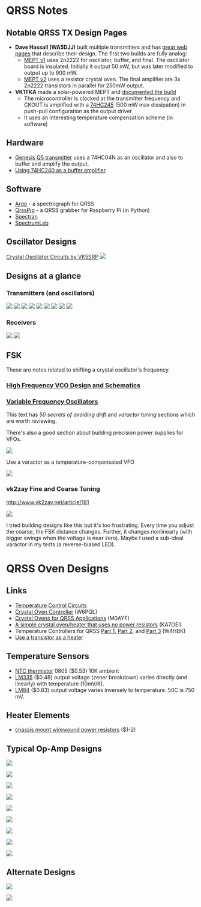 # QRSS Notes

## Notable QRSS TX Design Pages
* **Dave Hassall (WA5DJJ)** built multiple transmitters and has [great web pages](http://www.zianet.com/dhassall/QRSS_A.html) that describe their design. The first two builds are fully analog:
  * [MEPT v1](http://www.zianet.com/dhassall/QRSSMEPT1.html) uses 2n2222 for oscillator, buffer, and final. The oscillator board is insulated. Initially it output 50 mW, but was later modified to output up to 900 mW.
  * [MEPT v2](http://www.zianet.com/dhassall/QRSSMEPT2.html) uses a resistor crystal oven. The final amplifier are 3x 2n2222 transistors in parallel for 250mW output.
* **VK1TKA** made a solar-powered MEPT and [documented the build](http://clayton.isnotcrazy.com/mept_v1)
  * The microcontroller is clocked at the transmitter frequency and CKOUT is amplified with a [74HC245](https://assets.nexperia.com/documents/data-sheet/74HC_HCT245.pdf) (500 mW max dissipation) in push-pull configuration as the output driver
  * It uses an interesting temperature compensation scheme (in software) 


## Hardware
* [Genesis Q5 transmitter](http://www.genesisradio.com.au/Q5/) uses a 74HC04N as an oscillator and also to buffer and amplify the output.
* [Using 74HC240 as a buffer amplifier](http://py2ohh.w2c.com.br/trx/digital/rfdigital.htm)

## Software
* [Argo](https://digilander.libero.it/i2phd/argo/) - a spectrograph for QRSS
* [QrssPig](https://github.com/MartinHerren/QrssPiG) - a QRSS grabber for Raspberry Pi (in Python)
* [Spectran](http://www.sdradio.eu/weaksignals/spectran.html)
* [SpectrumLab](https://www.qsl.net/dl4yhf/spectra1.html)

## Oscillator Designs
[Crystal Oscillator Circuits by VK5SRP](/graphics/diagrams/crystal-oscillator-notes-VK5SRP.pdf)
![](qrss-oscillator-w7zoi.png)


## Designs at a glance

### Transmitters (and oscillators)
![](/graphics/diagrams/qrss-tx-G6AVK.png)
![](/graphics/diagrams/qrss-tx-IW0HK.jpg)
![](/graphics/diagrams/qrss-tx-aa1tj.jpg)
![](/graphics/diagrams/qrss-tx-hans.gif)
![](/graphics/diagrams/qrss-tx-m0ayf.gif)
![](/graphics/diagrams/qrss-tx-n0qbh.jpg)
![](/graphics/diagrams/qrss-tx-n2cx.PNG)
![](/graphics/diagrams/qrss-tx-ng0r.png)
![](/graphics/diagrams/qrss-oscillator-vk2zay.jpg)

### Receivers
![](/graphics/diagrams/qrss-rx-hans.gif)
![](/graphics/diagrams/qrss-rx-m0ayf.gif)

## FSK
These are notes related to shifting a crystal oscillator's frequency.

### [High Frequency VCO Design and Schematics](https://www.qsl.net/va3iul/High_Frequency_VCO_Design_and_Schematics/High_Frequency_VCO_Design_and_Schematics.htm)

### [Variable Frequency Oscillators](http://ftp.unpad.ac.id/orari/orari-diklat/teknik/homebrew/pcb/crystal-sets-to-sideband/chap10.pdf)

This text has _50 secrets of avoiding drift_ and _varactor tuning_ sections which are worth reviewing.

There's also a good section about building precision power supplies for VFOs.

![](/graphics/diagrams/oscillator-varactor-tuned.png)

Use a varactor as a temperature-compensated VFO

![](/graphics/diagrams/oscillator-temperature-compensated.png)

### vk2zay Fine and Coarse Tuning
http://www.vk2zay.net/article/181


![](/graphics/diagrams/varactor-tuning-vk2zay.jpg)

I tried building designs like this but it's too frustrating. Every time you adjust the coarse, the FSK distance changes. Further, it changes nonlinearly (with bigger swings when the voltage is near zero). Maybe I used a sub-ideal varactor in my tests (a reverse-biased LED).


# QRSS Oven Designs

## Links

* [Temperature Control Circuits](http://www.techlib.com/electronics/ovenckts.htm)
* [Crystal Oven Controller](https://www.w6pql.com/crystal_oven_controller.htm) (W6PQL)
* [Crystal Ovens for QRSS Applications](https://www.qsl.net/m0ayf/Crystal-Ovens.html) (M0AYF)
* [A simple crystal oven/heater that uses no power resistors](http://ka7oei.blogspot.com/2018/01/a-simple-crystal-ovenheater-that-uses.html) (KA7OEI)
* Temperature Controllers for QRSS [Part 1](http://pensacolasnapper.blogspot.com/2011/03/temperature-controllers-for-qrss.html),  [Part 2](http://pensacolasnapper.blogspot.com/2011/03/temperature-controllers-for-qrss-part-2.html), and [Part 3](http://pensacolasnapper.blogspot.com/2011/03/temperature-controllers-for-qrss-part-3.html) (W4HBK)
* [Use a transistor as a heater](https://www.edn.com/design/components-and-packaging/4371386/Use-a-transistor-as-a-heater)

## Temperature Sensors
* [NTC thermistor](https://www.mouser.com/ProductDetail/Vishay-BC-Components/NTCS0805E3103JMT?qs=%2Fha2pyFadugG%252BVCtdoH7fOXGwZyTJj3a87dtpnBjw%2FHIFXuReLm0zw%3D%3D) 0805 ($0.53) 10K ambient
* [LM335](https://www.mouser.com/ProductDetail/STMicroelectronics/LM335Z?qs=sGAEpiMZZMuaKyt%2FjIB%2FpgcqLP%252BGkGYM) ($0.48) output voltage (zener breakdown) varies directly (and linearly) with temperature (10mV/K).
* [LM84](https://www.mouser.com/ProductDetail/Texas-Instruments/LMT84LP?qs=sGAEpiMZZMvfFCidbTccAx%2Fjajy0Q%252BmrLK0XXJnLE5s%3D) ($0.83) output voltage varies inversely to temperature. 50C is 750 mV.

## Heater Elements
* [chassis mount wirewound power resistors](https://www.mouser.com/Passive-Components/Resistors/Wirewound-Resistors/Wirewound-Resistors-Chassis-Mount/_/N-7fx9g?Ns=Pricing|0) ($1-2)

## Typical Op-Amp Designs

![](/graphics/diagrams/oven-techlib-baro.gif)

![](/graphics/diagrams/oven-techlib-ovenckts.gif)

![](/graphics/diagrams/oven-LM331-datasheet.PNG)

![](/graphics/diagrams/oven-w6pql-thermistor.gif)

![](/graphics/diagrams/oven-m0ayf-mk1.gif)

![](/graphics/diagrams/oven-m0ayf-mk2.gif)

![](/graphics/diagrams/oven-ka7oei.jpg)

![](/graphics/diagrams/oven-w4hbk.jpg)

![](/graphics/diagrams/oven-w3kkc.PNG)

## Alternate Designs

![](/graphics/diagrams/oven-techlib-tl431.gif)

![](/graphics/diagrams/oven-pa0tab-schematica.jpg)